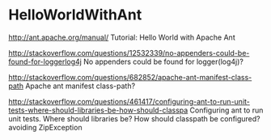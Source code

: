 HelloWorldWithAnt
=================

http://ant.apache.org/manual/
Tutorial: Hello World with Apache Ant

http://stackoverflow.com/questions/12532339/no-appenders-could-be-found-for-loggerlog4j
No appenders could be found for logger(log4j)?


http://stackoverflow.com/questions/682852/apache-ant-manifest-class-path
Apache ant manifest class-path?


http://stackoverflow.com/questions/461417/configuring-ant-to-run-unit-tests-where-should-libraries-be-how-should-classpa
Configuring ant to run unit tests. Where should libraries be? How should classpath be configured? avoiding ZipException


